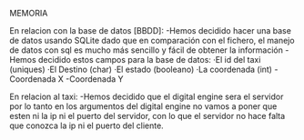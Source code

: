 MEMORIA

En relacion con la base de datos [BBDD]:
  -Hemos decidido hacer una base de datos usando SQLite dado que en comparación con el fichero, el manejo de datos con sql es mucho más sencillo y fácil de obtener la información
  -Hemos decidido estos campos para la base de datos:
    ·El id del taxi (uniques)
    ·El Destino (char)
    ·El estado (booleano)
    ·La coordenada (int)
      -Coordenada X
      -Coordenada Y

En relacion al taxi:
  -Hemos decidido que el digital engine sera el servidor por lo tanto en los argumentos del digital engine no vamos a poner que esten ni la ip ni el puerto del servidor, 
  con lo que el servidor no hace falta que conozca la ip ni el puerto del cliente.
